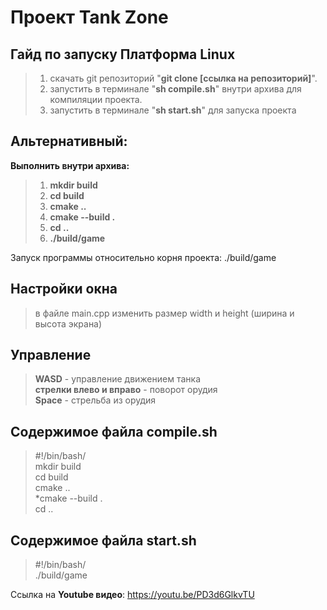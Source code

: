 Проект Tank Zone
================

Гайд по запуску **Платформа Linux**
----------------
> 1. скачать git репозиторий "**git clone [ссылка на репозиторий]**".
> 2. запустить в терминале "**sh compile.sh**" внутри архива для компиляции проекта.
> 3. запустить в терминале "**sh start.sh**" для запуска проекта

Альтернативный:
---------------
**Выполнить внутри архива:**

> 1. **mkdir build**
> 2. **cd build**
> 3. **cmake ..**
> 4. **cmake --build .**
> 5. **cd ..**
> 6. **./build/game**
  
Запуск программы относительно корня проекта: ./build/game

Настройки окна
----------------
> в файле main.cpp изменить размер width и height (ширина и высота экрана)

Управление
---------------
> **WASD** - управление движением танка  
> **стрелки влево и вправо** - поворот орудия  
> **Space** - стрельба из орудия  

Содержимое файла compile.sh
---------------
> #!/bin/bash/  
> mkdir build  
> cd build  
> cmake ..  
> *cmake --build .  
> cd ..  


Содержимое файла start.sh
---------------
> #!/bin/bash/  
> ./build/game  
> 
Ссылка на **Youtube видео**: https://youtu.be/PD3d6GlkvTU
